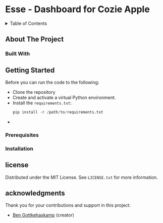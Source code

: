# Esse - Dashboard for Cozie Apple


<!-- TABLE OF CONTENTS -->
<details>
  <summary>Table of Contents</summary>
  <ol>
    <li>
      <a href="#Project Description">About The Project</a>
      <ul>
        <li><a href="#built-with">Built With</a></li>
      </ul>
    </li>
    <li>
      <a href="#getting-started">Getting Started</a>
      <ul>
        <li><a href="#prerequisites">Prerequisites</a></li>
        <li><a href="#installation">Installation</a></li>
      </ul>
    </li>
    <li><a href="#license">License</a></li>
    <li><a href="#contact">Contact</a></li>
    <li><a href="#acknowledgments">Acknowledgments</a></li>
  </ol>
</details>

<!-- ABOUT THE PROJECT -->
## About The Project

### Built With

## Getting Started
Before you can run the code to the following:
 - Clone the repository
 - Create and activate a virtual Python environment.
 - Install the `requirements.txt`:
   ```py
   pip install -r /path/to/requirements.txt 
 - 
### Prerequisites


### Installation

## license

Distributed under the MIT License. See `LICENSE.txt` for more information.

## acknowledgments

Thank you for your contributions and support in this project:

- [Ben Gottkehaskamp](https://github.com/benterich) (creator)